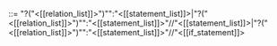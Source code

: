 ::= "?("<[[relation_list]]>")"":"<[[statement_list]]>|"?("<[[relation_list]]>")"":"<[[statement_list]]>"//"<[[statement_list]]>|"?("<[[relation_list]]>")"":"<[[statement_list]]>"//"<[[if_statement]]>